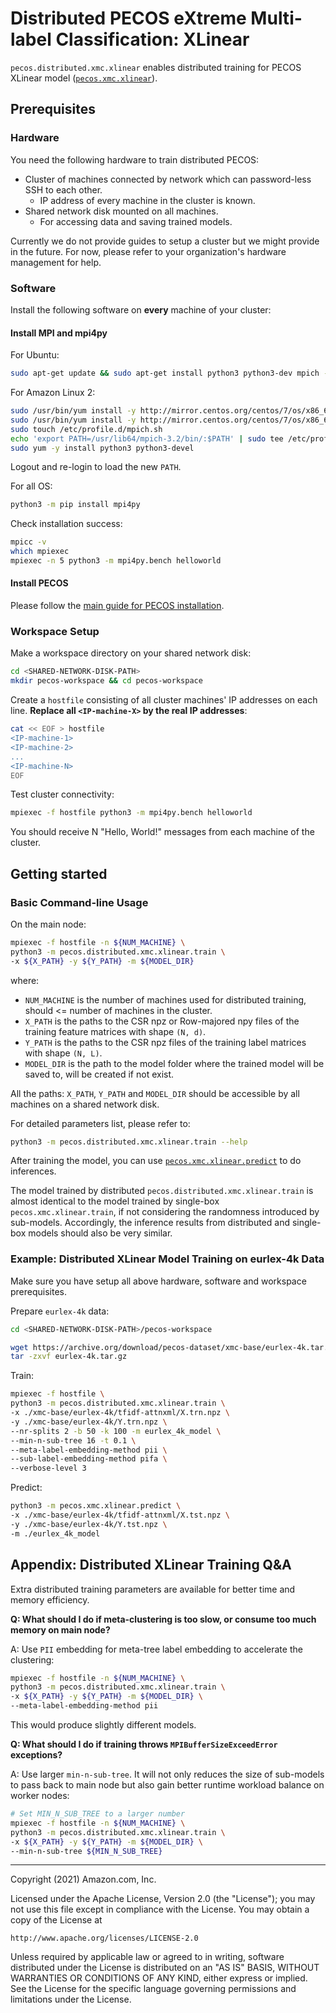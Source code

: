 # Distributed PECOS eXtreme Multi-label Classification: XLinear

`pecos.distributed.xmc.xlinear` enables distributed training for PECOS XLinear model ([`pecos.xmc.xlinear`](../../../xmc/xlinear/README.md)).


## Prerequisites

### Hardware

You need the following hardware to train distributed PECOS:

* Cluster of machines connected by network which can password-less SSH to each other.
  * IP address of every machine in the cluster is known.
* Shared network disk mounted on all machines.
  * For accessing data and saving trained models.

Currently we do not provide guides to setup a cluster but we might provide in the future. For now, please refer to your organization's hardware management for help.

### Software

Install the following software on **every** machine of your cluster:

#### Install MPI and mpi4py

For Ubuntu:
```bash
sudo apt-get update && sudo apt-get install python3 python3-dev mpich -y
```

For Amazon Linux 2:
```bash
sudo /usr/bin/yum install -y http://mirror.centos.org/centos/7/os/x86_64/Packages/mpich-3.2-3.2-2.el7.x86_64.rpm
sudo /usr/bin/yum install -y http://mirror.centos.org/centos/7/os/x86_64/Packages/mpich-3.2-devel-3.2-2.el7.x86_64.rpm
sudo touch /etc/profile.d/mpich.sh
echo 'export PATH=/usr/lib64/mpich-3.2/bin/:$PATH' | sudo tee /etc/profile.d/mpich.sh
sudo yum -y install python3 python3-devel
```
Logout and re-login to load the new `PATH`.

For all OS:
```bash
python3 -m pip install mpi4py
```

Check installation success:
```bash
mpicc -v
which mpiexec
mpiexec -n 5 python3 -m mpi4py.bench helloworld
```

#### Install PECOS
Please follow the [main guide for PECOS installation](https://github.com/amzn/pecos#requirements-and-installation).


### Workspace Setup
Make a workspace directory on your shared network disk:

```bash
cd <SHARED-NETWORK-DISK-PATH>
mkdir pecos-workspace && cd pecos-workspace
```
Create a `hostfile` consisting of all cluster machines' IP addresses on each line. **Replace all `<IP-machine-X>` by the real IP addresses**:
```bash
cat << EOF > hostfile
<IP-machine-1>
<IP-machine-2>
...
<IP-machine-N>
EOF
```
Test cluster connectivity:
```bash
mpiexec -f hostfile python3 -m mpi4py.bench helloworld
```
You should receive N "Hello, World!" messages from each machine of the cluster.

## Getting started

### Basic Command-line Usage
On the main node:
```bash
mpiexec -f hostfile -n ${NUM_MACHINE} \
python3 -m pecos.distributed.xmc.xlinear.train \
-x ${X_PATH} -y ${Y_PATH} -m ${MODEL_DIR}
```
where:
* `NUM_MACHINE` is the number of machines used for distributed training, should <= number of machines in the cluster.
* `X_PATH` is the paths to the CSR npz or Row-majored npy files of the training feature matrices with shape `(N, d)`.
* `Y_PATH` is the paths to the CSR npz files of the training label matrices with shape `(N, L)`.
* `MODEL_DIR` is the path to the model folder where the trained model will be saved to, will be created if not exist.

All the paths: `X_PATH`, `Y_PATH` and `MODEL_DIR` should be accessible by all machines on a shared network disk.

For detailed parameters list, please refer to:
```bash
python3 -m pecos.distributed.xmc.xlinear.train --help
```

After training the model, you can use [`pecos.xmc.xlinear.predict`](../../../xmc/xlinear/README.md#basic-command-line-usage) to do inferences.

The model trained by distributed `pecos.distributed.xmc.xlinear.train` is almost identical to the model trained by single-box `pecos.xmc.xlinear.train`, if not considering the randomness introduced by sub-models. Accordingly, the inference results from distributed and single-box models should also be very similar.

### Example: Distributed XLinear Model Training on eurlex-4k Data
Make sure you have setup all above hardware, software and workspace prerequisites.

Prepare `eurlex-4k` data:
```bash
cd <SHARED-NETWORK-DISK-PATH>/pecos-workspace

wget https://archive.org/download/pecos-dataset/xmc-base/eurlex-4k.tar.gz
tar -zxvf eurlex-4k.tar.gz
```

Train:
```bash
mpiexec -f hostfile \
python3 -m pecos.distributed.xmc.xlinear.train \
-x ./xmc-base/eurlex-4k/tfidf-attnxml/X.trn.npz \
-y ./xmc-base/eurlex-4k/Y.trn.npz \
--nr-splits 2 -b 50 -k 100 -m eurlex_4k_model \
--min-n-sub-tree 16 -t 0.1 \
--meta-label-embedding-method pii \
--sub-label-embedding-method pifa \
--verbose-level 3
```

Predict:
```bash
python3 -m pecos.xmc.xlinear.predict \
-x ./xmc-base/eurlex-4k/tfidf-attnxml/X.tst.npz \
-y ./xmc-base/eurlex-4k/Y.tst.npz \
-m ./eurlex_4k_model
```

## Appendix: Distributed XLinear Training Q&A
Extra distributed training parameters are available for better time and memory efficiency.

**Q: What should I do if meta-clustering is too slow, or consume too much memory on main node?**

A: Use `PII` embedding for meta-tree label embedding to accelerate the clustering:
```bash
mpiexec -f hostfile -n ${NUM_MACHINE} \
python3 -m pecos.distributed.xmc.xlinear.train \
-x ${X_PATH} -y ${Y_PATH} -m ${MODEL_DIR} \
--meta-label-embedding-method pii
```
This would produce slightly different models.

**Q: What should I do if training throws `MPIBufferSizeExceedError` exceptions?**

A: Use larger `min-n-sub-tree`. It will not only reduces the size of sub-models to pass back to main node but also gain better runtime workload balance on worker nodes:
```bash
# Set MIN_N_SUB_TREE to a larger number
mpiexec -f hostfile -n ${NUM_MACHINE} \
python3 -m pecos.distributed.xmc.xlinear.train \
-x ${X_PATH} -y ${Y_PATH} -m ${MODEL_DIR} \
--min-n-sub-tree ${MIN_N_SUB_TREE}
```

***

Copyright (2021) Amazon.com, Inc.

Licensed under the Apache License, Version 2.0 (the "License");
you may not use this file except in compliance with the License.
You may obtain a copy of the License at

    http://www.apache.org/licenses/LICENSE-2.0

Unless required by applicable law or agreed to in writing, software
distributed under the License is distributed on an "AS IS" BASIS,
WITHOUT WARRANTIES OR CONDITIONS OF ANY KIND, either express or implied.
See the License for the specific language governing permissions and
limitations under the License.
